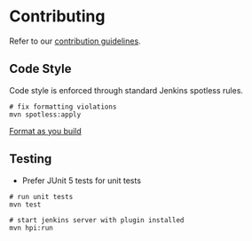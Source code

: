 # Contributing

Refer to our [contribution guidelines](https://github.com/jenkinsci/.github/blob/master/CONTRIBUTING.md).

## Code Style

Code style is enforced through standard Jenkins spotless rules.

```shell
# fix formatting violations
mvn spotless:apply
```

[Format as you build](https://github.com/jenkinsci/plugin-pom/blob/master/README.md#format-as-you-build)

## Testing

* Prefer JUnit 5 tests for unit tests

```shell
# run unit tests
mvn test
```

```shell
# start jenkins server with plugin installed
mvn hpi:run
```
